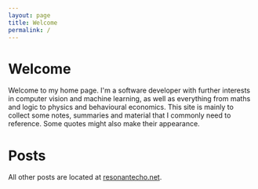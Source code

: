 ```yaml
---
layout: page
title: Welcome
permalink: /
---
```

# Welcome

Welcome to my home page. I'm a software developer with further interests in computer vision and machine learning, as well as everything from maths and logic to physics and behavioural economics. This site is mainly to collect some notes, summaries and material that I commonly need to reference. Some quotes might also make their appearance.

# Posts

All other posts are located at <a href="//resonantecho.net">resonantecho.net</a>.
